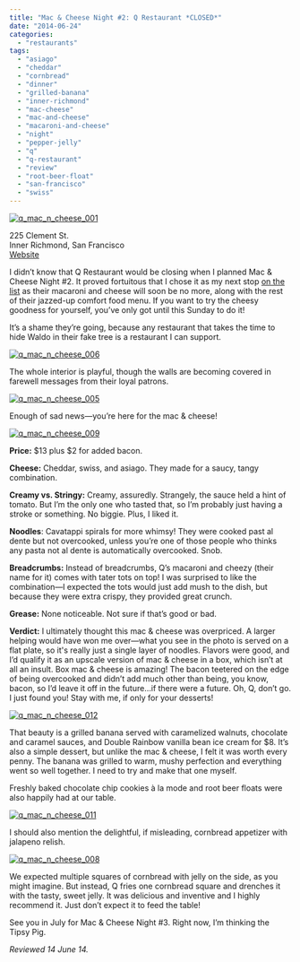 ```yaml
---
title: "Mac & Cheese Night #2: Q Restaurant *CLOSED*"
date: "2014-06-24"
categories: 
  - "restaurants"
tags: 
  - "asiago"
  - "cheddar"
  - "cornbread"
  - "dinner"
  - "grilled-banana"
  - "inner-richmond"
  - "mac-cheese"
  - "mac-and-cheese"
  - "macaroni-and-cheese"
  - "night"
  - "pepper-jelly"
  - "q"
  - "q-restaurant"
  - "review"
  - "root-beer-float"
  - "san-francisco"
  - "swiss"
---
```


[![q_mac_n_cheese_001](http://s3.amazonaws.com/thegourmez-wpmedia/2014/06/q_mac_n_cheese_001-298x500.jpg)](http://www.thegourmez.com/2014/06/mac-cheese-night-2-q-restaurant/q_mac_n_cheese_001/)

225 Clement St.\
Inner Richmond, San Francisco\
[Website](http://www.qrestaurant.com/)

I didn’t know that Q Restaurant would be closing when I planned Mac & Cheese Night #2. It proved fortuitous that I chose it as my next stop [on the list](http://www.7x7.com/eat-drink/10-best-mac-n-cheeses-bay-area) as their macaroni and cheese will soon be no more, along with the rest of their jazzed-up comfort food menu. If you want to try the cheesy goodness for yourself, you’ve only got until this Sunday to do it!

It’s a shame they’re going, because any restaurant that takes the time to hide Waldo in their fake tree is a restaurant I can support.

[![q_mac_n_cheese_006](http://s3.amazonaws.com/thegourmez-wpmedia/2014/06/q_mac_n_cheese_006-500x332.jpg)](http://www.thegourmez.com/2014/06/mac-cheese-night-2-q-restaurant/q_mac_n_cheese_006/)

The whole interior is playful, though the walls are becoming covered in farewell messages from their loyal patrons.

[![q_mac_n_cheese_005](http://s3.amazonaws.com/thegourmez-wpmedia/2014/06/q_mac_n_cheese_005-500x332.jpg)](http://www.thegourmez.com/2014/06/mac-cheese-night-2-q-restaurant/q_mac_n_cheese_005/)

Enough of sad news—you’re here for the mac & cheese!

[![q_mac_n_cheese_009](http://s3.amazonaws.com/thegourmez-wpmedia/2014/06/q_mac_n_cheese_009-500x332.jpg)](http://www.thegourmez.com/2014/06/mac-cheese-night-2-q-restaurant/q_mac_n_cheese_009/)

**Price:** $13 plus $2 for added bacon.

**Cheese:** Cheddar, swiss, and asiago. They made for a saucy, tangy combination.

**Creamy vs. Stringy:** Creamy, assuredly. Strangely, the sauce held a hint of tomato. But I’m the only one who tasted that, so I’m probably just having a stroke or something. No biggie. Plus, I liked it.

**Noodles**: Cavatappi spirals for more whimsy! They were cooked past al dente but not overcooked, unless you’re one of those people who thinks any pasta not al dente is automatically overcooked. Snob.

**Breadcrumbs:** Instead of breadcrumbs, Q’s macaroni and cheezy (their name for it) comes with tater tots on top! I was surprised to like the combination—I expected the tots would just add mush to the dish, but because they were extra crispy, they provided great crunch.

**Grease:** None noticeable. Not sure if that’s good or bad.

**Verdict:** I ultimately thought this mac & cheese was overpriced. A larger helping would have won me over—what you see in the photo is served on a flat plate, so it's really just a single layer of noodles. Flavors were good, and I’d qualify it as an upscale version of mac & cheese in a box, which isn’t at all an insult. Box mac & cheese is amazing! The bacon teetered on the edge of being overcooked and didn’t add much other than being, you know, bacon, so I’d leave it off in the future…if there were a future. Oh, Q, don’t go. I just found you! Stay with me, if only for your desserts!

[![q_mac_n_cheese_012](http://s3.amazonaws.com/thegourmez-wpmedia/2014/06/q_mac_n_cheese_012-500x332.jpg)](http://www.thegourmez.com/2014/06/mac-cheese-night-2-q-restaurant/q_mac_n_cheese_012/)

That beauty is a grilled banana served with caramelized walnuts, chocolate and caramel sauces, and Double Rainbow vanilla bean ice cream for $8. It’s also a simple dessert, but unlike the mac & cheese, I felt it was worth every penny. The banana was grilled to warm, mushy perfection and everything went so well together. I need to try and make that one myself.

Freshly baked chocolate chip cookies à la mode and root beer floats were also happily had at our table.

[![q_mac_n_cheese_011](http://s3.amazonaws.com/thegourmez-wpmedia/2014/06/q_mac_n_cheese_011-332x500.jpg)](http://www.thegourmez.com/2014/06/mac-cheese-night-2-q-restaurant/q_mac_n_cheese_011/)

I should also mention the delightful, if misleading, cornbread appetizer with jalapeno relish.

[![q_mac_n_cheese_008](http://s3.amazonaws.com/thegourmez-wpmedia/2014/06/q_mac_n_cheese_008-500x329.jpg)](http://www.thegourmez.com/2014/06/mac-cheese-night-2-q-restaurant/q_mac_n_cheese_008/)

We expected multiple squares of cornbread with jelly on the side, as you might imagine. But instead, Q fries one cornbread square and drenches it with the tasty, sweet jelly. It was delicious and inventive and I highly recommend it. Just don’t expect it to feed the table!

See you in July for Mac & Cheese Night #3. Right now, I’m thinking the Tipsy Pig.
 

_Reviewed 14 June 14._
